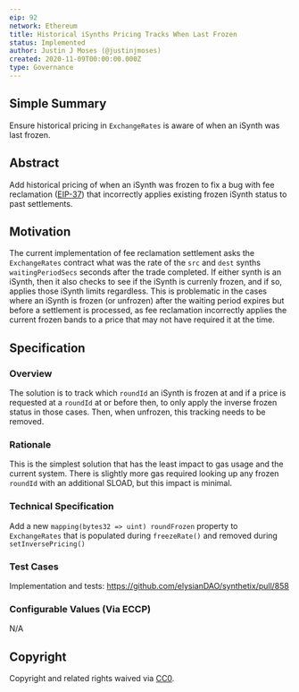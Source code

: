 ```yaml
---
eip: 92
network: Ethereum
title: Historical iSynths Pricing Tracks When Last Frozen
status: Implemented
author: Justin J Moses (@justinjmoses)
created: 2020-11-09T00:00:00.000Z
type: Governance
---
```


<!--You can leave these HTML comments in your merged EIP and delete the visible duplicate text guides, they will not appear and may be helpful to refer to if you edit it again. This is the suggested template for new EIPs. Note that an EIP number will be assigned by an editor. When opening a pull request to submit your EIP, please use an abbreviated title in the filename, `eip-draft_title_abbrev.md`. The title should be 44 characters or less.-->

## Simple Summary

<!--"If you can't explain it simply, you don't understand it well enough." Simply describe the outcome the proposed changes intends to achieve. This should be non-technical and accessible to a casual community member.-->

Ensure historical pricing in `ExchangeRates` is aware of when an iSynth was last frozen.

## Abstract

<!--A short (~200 word) description of the proposed change, the abstract should clearly describe the proposed change. This is what *will* be done if the EIP is implemented, not *why* it should be done or *how* it will be done. If the EIP proposes deploying a new contract, write, "we propose to deploy a new contract that will do x".-->

Add historical pricing of when an iSynth was frozen to fix a bug with fee reclamation ([EIP-37](./eip-37.md)) that incorrectly applies existing frozen iSynth status to past settlements.

## Motivation

<!--This is the problem statement. This is the *why* of the EIP. It should clearly explain *why* the current state of the protocol is inadequate.  It is critical that you explain *why* the change is needed, if the EIP proposes changing how something is calculated, you must address *why* the current calculation is innaccurate or wrong. This is not the place to describe how the EIP will address the issue!-->

The current implementation of fee reclamation settlement asks the `ExchangeRates` contract what was the rate of the `src` and `dest` synths `waitingPeriodSecs` seconds after the trade completed. If either synth is an iSynth, then it also checks to see if the iSynth is currenly frozen, and if so, applies those iSynth limits regardless. This is problematic in the cases where an iSynth is frozen (or unfrozen) after the waiting period expires but before a settlement is processed, as fee reclamation incorrectly applies the current frozen bands to a price that may not have required it at the time.

## Specification

<!--The specification should describe the syntax and semantics of any new feature, there are five sections
1. Overview
2. Rationale
3. Technical Specification
4. Test Cases
5. Configurable Values
-->

### Overview

<!--This is a high level overview of *how* the EIP will solve the problem. The overview should clearly describe how the new feature will be implemented.-->

The solution is to track which `roundId` an iSynth is frozen at and if a price is requested at a `roundId` at or before then, to only apply the inverse frozen status in those cases. Then, when unfrozen, this tracking needs to be removed.

### Rationale

<!--This is where you explain the reasoning behind how you propose to solve the problem. Why did you propose to implement the change in this way, what were the considerations and trade-offs. The rationale fleshes out what motivated the design and why particular design decisions were made. It should describe alternate designs that were considered and related work. The rationale may also provide evidence of consensus within the community, and should discuss important objections or concerns raised during discussion.-->

This is the simplest solution that has the least impact to gas usage and the current system. There is slightly more gas required looking up any frozen `roundId` with an additional SLOAD, but this impact is minimal.

### Technical Specification

<!--The technical specification should outline the public API of the changes proposed. That is, changes to any of the interfaces Elysian currently exposes or the creations of new ones.-->

Add a new `mapping(bytes32 => uint) roundFrozen` property to `ExchangeRates` that is populated during `freezeRate()` and removed during `setInversePricing()`

### Test Cases

<!--Test cases for an implementation are mandatory for EIPs but can be included with the implementation..-->

Implementation and tests: https://github.com/elysianDAO/synthetix/pull/858

### Configurable Values (Via ECCP)

<!--Please list all values configurable via ECCP under this implementation.-->

N/A

## Copyright

Copyright and related rights waived via [CC0](https://creativecommons.org/publicdomain/zero/1.0/).